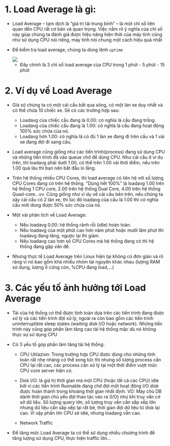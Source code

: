# 1. Load Average là gì:
- Load Average – tạm dịch là “giá trị tải trung bình” – là một chỉ số liên quan đến CPU rất cơ bản và quan trọng. Việc nắm rõ ý nghĩa của chỉ số này giúp chúng ta đánh giá được hiệu năng hiện thời của máy tính cũng như sử dụng CPU nói riêng, máy tính nói chung một cách hiệu quả nhất

- Để kiểm tra load average, chúng ta dùng lệnh `uptime`

  <img src="https://i.imgur.com/YohCSO5.png">
  
  - Đây chính là 3 chỉ số load average của CPU trong 1 phút - 5 phút - 15 phút
  
# 2. Ví dụ về Load Average 
- Giả sử chúng ta có một cái cầu bắt qua sông, có một làn xe duy nhất và có thể chứa 10 chiếc xe. Sẽ có các trường hợp sau:
    - Loadavg của chiếc cầu đang là 0.00: có nghĩa là cầu đang trống.
    - Loadavg của chiếc cầu đang là 1.00: có nghĩa là cầu đang hoạt động 100% sức chứa của nó.
    - Loadavg hơn 1.00: có nghĩa là có đủ 1 làn xe đang đi trên cầu và 1 vài xe đang đợi đi sang cầu.
- Load average cũng giống như các tiến trình(process) đang sử dụng CPU và những tiến trình đã vào queue chờ để dùng CPU. Như cái cầu ở ví dụ trên, thì loadavg phải dưới 1.00, có thể trên 1.00 vài thời điểm, nếu trên 1.00 quá lâu thì bạn nên bắt đầu lo lắng.

- Trên hệ thống nhiều CPU Cores, thì load average có liên hệ với số lượng CPU Cores đang có trên hệ thống. "Dùng hết 100%" là loadavg 1.00 trên hệ thống 1 CPU core, 2.00 trên hệ thống Dual Core, 4.00 trên hệ thống Quad-core...vv. Cũng giống như ví dụ về cái cầu bên trên, nếu chúng ta xây cái cầu có 2 làn xe, thì lúc đó loadavg của cầu là 1.00 thì có nghĩa cầu mới dùng được 50% sức chứa của nó.

- Một vài phân tích về Load Average:
  - Nếu loadavg 0.00: hệ thống rãnh rỗi (idle) hoàn toàn.
  - Nếu loadavg của một phút cao hơn năm phút hoặc mười lăm phút thì loadavg đang tăng, ngược lại thì giảm.
  - Nếu loadavg cao hơn số CPU Cores mà hệ thống đang có thì hệ thống đang gặp vấn đề.
- Nhưng thực tế Load Average trên Linux hiện tại không có đơn giản và rõ ràng vì nó bao gồm khá nhiều nhóm tài nguyên khác nhau (lượng RAM sử dụng, lượng ổ cứng còn, %CPU đang load,...)

# 3. Các yếu tố ảnh hưởng tới Load Average
- Tải của hệ thống có thể được tính toán dựa trên các tiến trình đang được xử lý và các tiến trình đợi xử lý, ngoài ra còn bao gồm các tiến trình uninterruptible sleep states (waiting disk I/O hoặc network). Những tiến trình này cũng góp phần làm tăng cao tải hệ thống mặc dù nó không thực sự sử dụng CPU
- Có 3 yếu tố góp phần làm tăng tải hệ thống:

  - CPU Utilazion: Trong trường hợp CPU được dùng cho những tính toán rất nhẹ nhàng có thể xong tức thì nhưng số lượng process cần CPU lại rất cao, các process cần xử lý tại một thời điểm vượt mức CPU core server hiện có.
  
  - Disk I/O: là giá trị thời gian mà một CPU (hoặc tất cả các CPU) idle bởi vì các tiến trình Runnable đang chờ đợi một hoạt động I/O disk được hoàn thành trong khoảng thời gian nhất định. VD: Máy chủ DB dành thời gian chủ yếu đợi thao tác vào ra (I/O) như khi truy vấn cơ sở dữ liệu. Số lượng query lớn, số lượng truy vấn cần sắp xếp lớn nhưng dữ liệu cần sắp xếp lại rất bé, thời gian đợi dữ liệu từ disk lại cao. Vì vậy phần lớn CPU sẽ idle, nhưng loadavg vẫn cao.
  
  - Network Traffic
  
- Để tăng mức Load Average ta có thể sử dụng nhiều chương trình để tăng lượng sử dụng CPU, thực hiện traffic lớn...
  




